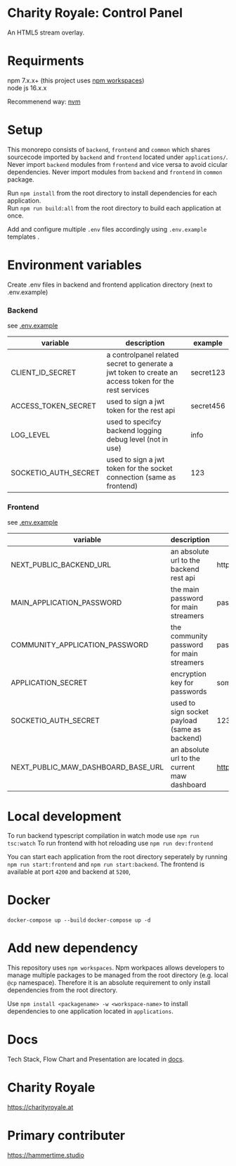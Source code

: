 # Charity Royale: Control Panel

An HTML5 stream overlay.

# Requirments

npm 7.x.x+ (this project uses [npm workspaces](https://docs.npmjs.com/cli/v7/using-npm/workspaces))  
node js 16.x.x

Recommenend way: [nvm](https://github.com/nvm-sh/nvm)

# Setup

This monorepo consists of `backend`, `frontend` and `common` which shares sourcecode imported by `backend` and `frontend` located under `applications/`.  
Never import `backend` modules from `frontend` and vice versa to avoid cicular dependencies. Never import modules from `backend` and `frontend` in `common` package.

Run `npm install` from the root directory to install dependencies for each application.  
Run `npm run build:all` from the root directory to build each application at once.

Add and configure multiple `.env` files accordingly using `.env.example` templates .

# Environment variables

Create .env files in backend and frontend application directory (next to .env.example)

### Backend

see [.env.example](applications/backend/.env.example)

| variable             | description                                                                                           | example   |
| -------------------- | ----------------------------------------------------------------------------------------------------- | --------- |
| CLIENT_ID_SECRET     | a controlpanel related secret to generate a jwt token to create an access token for the rest services | secret123 |
| ACCESS_TOKEN_SECRET  | used to sign a jwt token for the rest api                                                             | secret456 |
| LOG_LEVEL            | used to specifcy backend logging debug level (not in use)                                             | info      |
| SOCKETIO_AUTH_SECRET | used to sign a jwt token for the socket connection (same as frontend)                                 | 123       |

### Frontend

see [.env.example](applications/frontend/.env.example)

| variable                           | description                                   | example                                              |
| ---------------------------------- | --------------------------------------------- | ---------------------------------------------------- |
| NEXT_PUBLIC_BACKEND_URL            | an absolute url to the backend rest api       | http://localhost:5200                                |
| MAIN_APPLICATION_PASSWORD          | the main password for main streamers          | password123                                          |
| COMMUNITY_APPLICATION_PASSWORD     | the community password for main streamers     | password456                                          |
| APPLICATION_SECRET                 | encryption key for passwords                  | someverylongsecretthatislongerthan32charactersplease |
| SOCKETIO_AUTH_SECRET               | used to sign socket payload (same as backend) | 123                                                  |
| NEXT_PUBLIC_MAW_DASHBOARD_BASE_URL | an absolute url to the current maw dashboard  | https://charityroyale.at                             |

# Local development

To run backend typescript compilation in watch mode use `npm run tsc:watch`
To run frontend with hot reloading use `npm run dev:frontend`

You can start each application from the root directory seperately by running `npm run start:frontend` and `npm run start:backend`.
The frontend is available at port `4200` and backend at `5200`,

# Docker

`docker-compose up --build`
`docker-compose up -d`

# Add new dependency

This repository uses `npm workspaces`. Npm workpaces allows developers to manage multiple packages to be managed from the root directory (e.g. local `@cp` namespace).
Therefore it is an absolute requirement to only install dependencies from the root directory.

Use `npm install <packagename> -w <workspace-name>` to install dependencies to one application located in `applications`.

# Docs

Tech Stack, Flow Chart and Presentation are located in [docs](docs).

# Charity Royale

https://charityroyale.at

# Primary contributer

https://hammertime.studio
